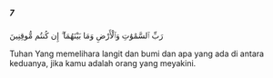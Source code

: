 ##### 7

<span class="ayah">رَبِّ ٱلسَّمَٰوَٰتِ وَٱلْأَرْضِ وَمَا بَيْنَهُمَآ ۖ إِن كُنتُم مُّوقِنِينَ</span>

<span class="ayah_translation">Tuhan Yang memelihara langit dan bumi dan apa yang ada di antara keduanya, jika kamu adalah orang yang meyakini.</span>
